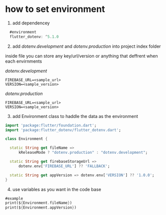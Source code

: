 # how to set environment

1. add dependencey
   
```dart
  #environment
  flutter_dotenv: ^5.1.0
```

2. add *dotenv.development* and *dotenv.production* into project index folder

 inside file you can store any key/url/version or anything that deffrent when each envirnments
 
*dotenv.development*
```
FIREBASE_URL=<sample_url>
VERSION=<sample_version>
```

*dotenv.production*
```
FIREBASE_URL=<sample_url>
VERSION=<sample_version>
```

3. add Environment class to haddle the data as the environment
```dart
import 'package:flutter/foundation.dart';
import 'package:flutter_dotenv/flutter_dotenv.dart';

class Environment {

  static String get fileName =>
      kReleaseMode ? "dotenv.production" : "dotenv.development";

  static String get firebaseStorageUrl =>
      dotenv.env['FIREBASE_URL'] ?? 'FALLBACK';

  static String get appVersion => dotenv.env['VERSION'] ?? '1.0.0';
}
```

4. use variables as you want in the code base
```dart
#example
print(${Environment.fileName})
print(${Environment.appVersion})
```


